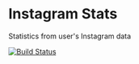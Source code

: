 # Instagram Stats
Statistics from user's Instagram data

[![Build Status](https://travis-ci.org/agcorrea/instagram-stats.svg?branch=master)](https://travis-ci.org/agcorrea/instagram-stats)
